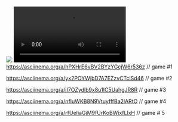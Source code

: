 <a href="https://codeclimate.com/github/Gudvviin/frontend-project-lvl1/maintainability"><img src="https://api.codeclimate.com/v1/badges/9516922a0c070c4d257c/maintainability" /></a>
<video controls>
<source src=https://asciinema.org/a/ed75kBcvdXJjPrJ6f26bz5bQe> // game #1
</video>
https://asciinema.org/a/hPXHrE6vBV2BYzYGcjW6r536z // game #1

https://asciinema.org/a/yx2POYWjbD7A7EZzvCTclSd46 // game #2

https://asciinema.org/a/iI7OZydlb9x8u1lC5UahgJR8R // game #3

https://asciinema.org/a/nfIuWKB8N9VtuyfffBa2lARtO // game #4

https://asciinema.org/a/rfUeIiaGjM9fUrKoBWixfLlxH // game # 5